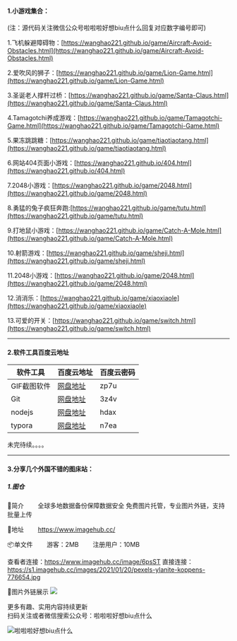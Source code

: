#### 1.小游戏集合：

(注：源代码关注微信公众号啦啦啦好想biu点什么回复对应数字编号即可)

1.飞机躲避障碍物：[https://wanghao221.github.io/game/Aircraft-Avoid-Obstacles.html](https://wanghao221.github.io/game/Aircraft-Avoid-Obstacles.html)


2.爱吹风的狮子：[https://wanghao221.github.io/game/Lion-Game.html](https://wanghao221.github.io/game/Lion-Game.html)

3.圣诞老人撑杆过桥：[https://wanghao221.github.io/game/Santa-Claus.html](https://wanghao221.github.io/game/Santa-Claus.html)

4.Tamagotchi养成游戏：[https://wanghao221.github.io/game/Tamagotchi-Game.html](https://wanghao221.github.io/game/Tamagotchi-Game.html)

5.果冻跳跳糖：[https://wanghao221.github.io/game/tiaotiaotang.html](https://wanghao221.github.io/game/tiaotiaotang.html)

6.网站404页面小游戏：[https://wanghao221.github.io/404.html](https://wanghao221.github.io/404.html)

7.2048小游戏：[https://wanghao221.github.io/game/2048.html](https://wanghao221.github.io/game/2048.html)

8.勇猛的兔子疯狂奔跑:[https://wanghao221.github.io/game/tutu.html](https://wanghao221.github.io/game/tutu.html)

9.打地鼠小游戏：[https://wanghao221.github.io/game/Catch-A-Mole.html](https://wanghao221.github.io/game/Catch-A-Mole.html)

10.射箭游戏：[https://wanghao221.github.io/game/sheji.html](https://wanghao221.github.io/game/sheji.html)

11.2048小游戏：[https://wanghao221.github.io/game/2048.html](https://wanghao221.github.io/game/2048.html)

12.消消乐：[https://wanghao221.github.io/game/xiaoxiaole](https://wanghao221.github.io/game/xiaoxiaole)

13.可爱的开关：[https://wanghao221.github.io/game/switch.html](https://wanghao221.github.io/game/switch.html)



---

#### 2.软件工具百度云地址


软件工具 | 百度云地址 |百度云密码
---|---|---
GIF截图软件| [网盘地址](https://pan.baidu.com/s/1fopiNeh6IWq22Z0VLd_shg)|zp7u
Git | [网盘地址](https://pan.baidu.com/s/1f6H2-60sTMxyNYcMZ1jbgA)|3z4v
nodejs| [网盘地址](https://pan.baidu.com/s/1jvUpCjG3RldHcp7X1eEBPw)|hdax
typora| [网盘地址](https://pan.baidu.com/s/1mA5NYA28l0wPFO5zl_wyVQ)|n7ea


未完待续。。。。

---

#### 3.分享几个外国不错的图床站：
##### 1.图仓
📝简介
  全球多地数据备份保障数据安全
免费图片托管，专业图片外链，支持批量上传

🔗地址
  https://www.imagehub.cc/

📦单文件
  游客：2MB
  注册用户：10MB

查看者连接：https://www.imagehub.cc/image/6psST
直接连接：https://s1.imagehub.cc/images/2021/01/20/pexels-ylanite-koppens-776654.jpg

📸图片外链展示
![](https://s1.imagehub.cc/images/2021/01/20/pexels-ylanite-koppens-776654.jpg)


更多有趣、实用内容持续更新<br>
扫码关注或者微信搜索公众号：啦啦啦好想biu点什么

![啦啦啦好想biu点什么](https://img-blog.csdnimg.cn/20210118135732258.jpg#pic_center)
